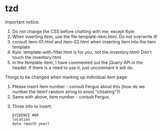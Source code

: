 tzd
===
Important notice:

1. Do not change the CSS before chatting with me, except Kyle.
2. When inserting item, use the file template-item.html. Do not overwrite it!
3. consult item-01.html and item-02.html when inserting item into the item template.
4. Kyle: template-with-filter.html is for you, not the inventory.html! Don't touch the inventory.html
5. In the template-item, I have commented out the jQuery API in the header. If there is a need to use it, just uncomment it will do.

Things to be changed when marking up individual item page:
1.	<title>Evidence #00</title>
	Please insert item number - consult Fergus about this (how do we number the item? random string to avoid "cheating"?)

2.	<meta name="description" content="Trinity Zombie Dublin - Evidence #00"/>
	Same with above, item number - consult Fergus.
	
3.	Three info to insert:
	<!-- beginning of the item part in template -->
		EVIDENCE #00
		location
		date (month year)
	<!-- end of the item part in template-->
